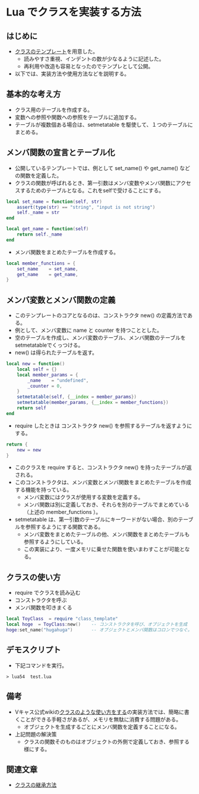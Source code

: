 # Lua でクラスを実装する方法

## はじめに

* [クラスのテンプレート](./class_template.lua)を用意した。
	* 読みやすさ重視、インデントの数が少なるように記述した。
	* 再利用や改造も容易となったのでテンプレとして公開。
* 以下では、実装方法や使用方法などを説明する。

## 基本的な考え方

* クラス用のテーブルを作成する。
* 変数への参照や関数への参照をテーブルに追加する。
* テーブルが複数個ある場合は、setmetatable を駆使して、１つのテーブルにまとめる。

## メンバ関数の宣言とテーブル化

* 公開しているテンプレートでは、例として set_name() や get_name() などの関数を定義した。
* クラスの関数が呼ばれるとき、第一引数はメンバ変数やメンバ関数にアクセスするためのテーブルとなる。これをselfで受けることにする。

```lua
local set_name = function(self, str)
	assert(type(str) == "string", "input is not string")
	self._name = str
end

local get_name = function(self)
	return self._name
end
```

* メンバ関数をまとめたテーブルを作成する。

```lua
local member_functions = {
	set_name	= set_name,
	get_name	= get_name,
}
```

## メンバ変数とメンバ関数の定義

* このテンプレートのコアとなるのは、コンストラクタ new() の定義方法である。
* 例として、メンバ変数に name と counter を持つこととした。
* 空のテーブルを作成し、メンバ変数のテーブル、メンバ関数のテーブルを setmetatableでくっつける。
* new() は得られたテーブルを返す。

```lua
local new = function()
	local self = {}
	local member_params = {
		_name    = "undefined",
		_counter = 0,
	}
	setmetatable(self, {__index = member_params})
	setmetatable(member_params, {__index = member_functions})
	return self
end
```

* require したときは コンストラクタ new() を参照するテーブルを返すようにする。 

```lua
return {
	new = new
}
```

* このクラスを require すると、コンストラクタ new() を持ったテーブルが返される。
* このコンストラクタは、メンバ変数とメンバ関数をまとめたテーブルを作成する機能を持っている。
	* メンバ変数にはクラスが使用する変数を定義する。
	* メンバ関数は別に定義しておき、それらを別のテーブルでまとめている（上述の member_functions ）。
* setmetatable は、第一引数のテーブルにキーワードがない場合、別のテーブルを参照するようにする関数である。
	* メンバ変数をまとめたテーブルの他、メンバ関数をまとめたテーブルも参照するようにしている。
	* この実装により、一度メモリに乗せた関数を使いまわすことが可能となる。


## クラスの使い方

* require でクラスを読み込む
* コンストラクタを呼ぶ
* メンバ関数を叩きまくる

```lua
local ToyClass  = require "class_template"
local hoge  = ToyClass:new()	-- コンストラクタを呼び、オブジェクトを生成
hoge:set_name("hugahuga")		-- オブジェクトとメンバ関数はコロンでつなぐ。
```

## デモスクリプト

* 下記コマンドを実行。

```
> lua54  test.lua
```

## 備考

* Vキャス公式wikiの[クラスのような使い方をする](https://virtualcast.jp/wiki/vci/script/module)の実装方法では、簡略に書くことができる手軽さがあるが、メモリを無駄に消費する問題がある。
	* オブジェクトを生成するごとにメンバ関数を定義することになる。
* 上記問題の解決策
	* クラスの関数そのものはオブジェクトの外側で定義しておき、参照する様にする。

## 関連文章

* [クラスの継承方法](../inheritance/)